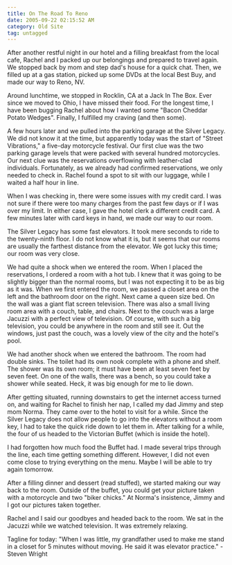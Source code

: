 ```yaml
---
title: On The Road To Reno
date: 2005-09-22 02:15:52 AM
category: Old Site
tag: untagged
---
```


After another restful night in our hotel and a filling breakfast from the local cafe, Rachel and I packed up our belongings and prepared to travel again. We stopped back by mom and step dad's house for a quick chat. Then, we filled up at a gas station, picked up some DVDs at the local Best Buy, and made our way to Reno, NV.

Around lunchtime, we stopped in Rocklin, CA at a Jack In The Box. Ever since we moved to Ohio, I have missed their food. For the longest time, I have been bugging Rachel about how I wanted some "Bacon Cheddar Potato Wedges". Finally, I fulfilled my craving (and then some).

A few hours later and we pulled into the parking garage at the Silver Legacy. We did not know it at the time, but apparently today was the start of "Street Vibrations," a five-day motorcycle festival. Our first clue was the two parking garage levels that were packed with several hundred motorcycles. Our next clue was the reservations overflowing with leather-clad individuals. Fortunately, as we already had confirmed reservations, we only needed to check in. Rachel found a spot to sit with our luggage, while I waited a half hour in line.

When I was checking in, there were some issues with my credit card. I was not sure if there were too many charges from the past few days or if I was over my limit. In either case, I gave the hotel clerk a different credit card. A few minutes later with card keys in hand, we made our way to our room.

The Silver Legacy has some fast elevators. It took mere seconds to ride to the twenty-ninth floor. I do not know what it is, but it seems that our rooms are usually the farthest distance from the elevator. We got lucky this time; our room was very close.

We had quite a shock when we entered the room. When I placed the reservations, I ordered a room with a hot tub. I knew that it was going to be slightly bigger than the normal rooms, but I was not expecting it to be as big as it was. When we first entered the room, we passed a closet area on the left and the bathroom door on the right. Next came a queen size bed. On the wall was a giant flat screen television. There was also a small living room area with a couch, table, and chairs. Next to the couch was a large Jacuzzi with a perfect view of television. Of course, with such a big television, you could be anywhere in the room and still see it. Out the windows, just past the couch, was a lovely view of the city and the hotel's pool.

We had another shock when we entered the bathroom. The room had double sinks. The toilet had its own nook complete with a phone and shelf. The shower was its own room; it must have been at least seven feet by seven feet. On one of the walls, there was a bench, so you could take a shower while seated. Heck, it was big enough for me to lie down.

After getting situated, running downstairs to get the internet access turned on, and waiting for Rachel to finish her nap, I called my dad Jimmy and step mom Norma. They came over to the hotel to visit for a while. Since the Silver Legacy does not allow people to go into the elevators without a room key, I had to take the quick ride down to let them in. After talking for a while, the four of us headed to the Victorian Buffet (which is inside the hotel).

I had forgotten how much food the Buffet had. I made several trips through the line, each time getting something different. However, I did not even come close to trying everything on the menu. Maybe I will be able to try again tomorrow.

After a filling dinner and dessert (read stuffed), we started making our way back to the room. Outside of the buffet, you could get your picture taken with a motorcycle and two "biker chicks." At Norma's insistence, Jimmy and I got our pictures taken together.

Rachel and I said our goodbyes and headed back to the room. We sat in the Jacuzzi while we watched television. It was extremely relaxing.

Tagline for today: "When I was little, my grandfather used to make me stand in a closet for 5 minutes without moving. He said it was elevator practice." - Steven Wright
